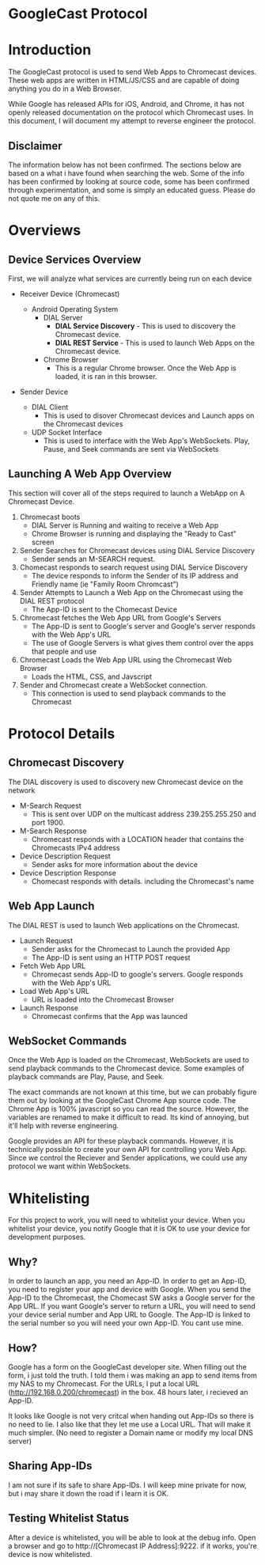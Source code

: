 GoogleCast Protocol
===================

# Introduction
The GoogleCast protocol is used to send Web Apps to Chromecast devices.  These web apps are written in HTML/JS/CSS and are capable of doing anything you do in a Web Browser.  

While Google has released APIs for iOS, Android, and Chrome, it has not openly released documentation on the protocol which Chromecast uses.  In this document, I will document my attempt to reverse engineer the protocol.  

## Disclaimer
The information below has not been confirmed.  The sections below are based on a what i have found when searching the web.  Some of the info has been confirmed by looking at source code, some has been confirmed through experimentation, and some is simply an educated guess.  Please do not quote me on any of this.

# Overviews 

## Device Services Overview
First, we will analyze what services are currently being run on each device

* Receiver Device (Chromecast)
    * Android Operating System
        * DIAL Server  
            * **DIAL Service Discovery** - This is used to discovery the Chromecast device.
            * **DIAL REST Service** -  This is used to launch Web Apps on the Chromecast device.
        * Chrome Browser 
            * This is a regular Chrome browser.  Once the Web App is loaded, it is ran in this browser. 

* Sender Device
    * DIAL Client
        * This is used to disover Chromecast devices and Launch apps on the Chromecast devices
    * UDP Socket Interface
        * This is used to interface with the Web App's WebSockets.  Play, Pause, and Seek commands are sent via WebSockets


## Launching A Web App Overview
This section will cover all of the steps required to launch a WebApp on A Chromecast Device.

1. Chromecast boots
    * DIAL Server is Running and waiting to receive a Web App
    * Chrome Browser is running and displaying the "Ready to Cast" screen
2. Sender Searches for Chromecast devices using DIAL Service Discovery
    * Sender sends an M-SEARCH request.   
3. Chomecast responds to search request using DIAL Service Discovery 
    * The device responds to inform the Sender of its IP address and Friendly name (ie "Family Room Chromcast")
3. Sender Attempts to Launch a Web App on the Chromecast using the DIAL REST protocol
    * The App-ID is sent to the Chomecast Device
4. Chromecast fetches the Web App URL from Google's Servers
    * The App-ID is sent to Google's server and Google's server responds with the Web App's URL
    * The use of Google Servers is what gives them control over the apps that people and use 
5. Chromecast Loads the Web App URL using the Chromecast Web Browser
    * Loads the HTML, CSS, and Javscript
6. Sender and Chromecast create a WebSocket connection.
    * This connection is used to send playback commands to the Chromecast

# Protocol Details

## Chromecast Discovery
The DIAL discovery is used to discovery new Chromecast device on the network 

* M-Search Request
    * This is sent over UDP on the multicast address 239.255.255.250 and port 1900.
* M-Search Response
    * Chromecast responds with a LOCATION header that contains the Chromecasts IPv4 address
* Device Description Request
    * Sender asks for more information about the device
* Device Description Response
    * Chomecast responds with details.  including the Chromecast's name

## Web App Launch
The DIAL REST is used to launch Web applications on the Chromecast.

* Launch Request
    * Sender asks for the Chromecast to Launch the provided App
    * The App-ID is sent using an HTTP POST request
* Fetch Web App URL
    * Chromecast sends App-ID to google's servers.  Google responds with the Web App's URL
* Load Web App's URL
    * URL is loaded into the Chromecast Browser
* Launch Response
    * Chromecast confirms that the App was launced

## WebSocket Commands
Once the Web App is loaded on the Chromecast, WebSockets are used to send playback commands to the Chromecast device.  Some examples of playback commands are Play, Pause, and Seek.

The exact commands are not known at this time, but we can probably figure them out by looking at the GoogleCast Chrome App source code.  The Chrome App is 100% javascript so you can read the source. However, the variables are renamed to make it difficult to read.  Its kind of annoying, but it'll help with reverse engineering.
  
Google provides an API for these playback commands. However, it is technically possible to create your own API for controlling yoru Web App.  Since we control the Reciever and Sender applications, we could use any protocol we want within WebSockets. 

# Whitelisting
For this project to work, you will need to whitelist your device.  When you whitelist your device, you notify Google that it is OK to use your device for development purposes.

## Why?
In order to launch an app, you need an App-ID.  In order to get an App-ID, you need to register your app and device with Google.  When you send the App-ID to the Chromecast, the Chomecast SW asks a Google server for the App URL.  If you want Google's server to return a URL, you will need to send your device serial number and App URL to Google.  The App-ID is linked to the serial number so you will need your own App-ID.  You cant use mine.

## How?
Google has a form on the GoogleCast developer site.  When filling out the form, i just told the truth.  I told them i was making an app to send items from my NAS to my Chromecast.  For the URLs, I put a local URL (http://192.168.0.200/chromecast) in the box.  48 hours later, i recieved an App-ID.  

It looks like Google is not very critcal when handing out App-IDs so there is no need to lie.  I also like that they let me use a Local URL.  That will make it much simpler. (No need to register a Domain name or modify my local DNS server)

## Sharing App-IDs
I am not sure if its safe to share App-IDs.  I will keep mine private for now, but i may share it down the road if i learn it is OK.

## Testing Whitelist Status
After a device is whitelisted, you will be able to look at the debug info.  Open a browser and go to http://[Chromecast IP Address]:9222.  if it works, you're device is now whitelisted.  





